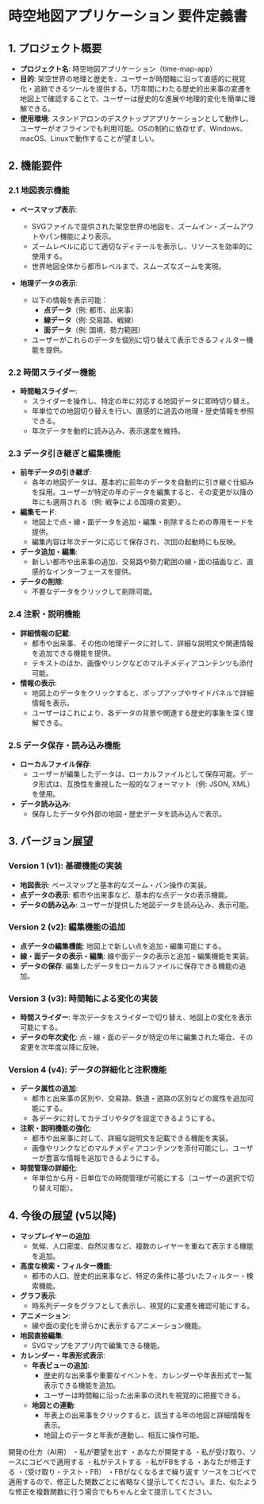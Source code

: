 # **時空地図アプリケーション 要件定義書**

## **1. プロジェクト概要**

- **プロジェクト名**: 時空地図アプリケーション（time-map-app）
- **目的**: 架空世界の地理と歴史を、ユーザーが時間軸に沿って直感的に視覚化・追跡できるツールを提供する。1万年間にわたる歴史的出来事の変遷を地図上で確認することで、ユーザーは歴史的な進展や地理的変化を簡単に理解できる。
- **使用環境**: スタンドアロンのデスクトップアプリケーションとして動作し、ユーザーがオフラインでも利用可能。OSの制約に依存せず、Windows、macOS、Linuxで動作することが望ましい。

## **2. 機能要件**

### **2.1 地図表示機能**

- **ベースマップ表示**:
    - SVGファイルで提供された架空世界の地図を、ズームイン・ズームアウトやパン機能により表示。
    - ズームレベルに応じて適切なディテールを表示し、リソースを効率的に使用する。
    - 世界地図全体から都市レベルまで、スムーズなズームを実現。

- **地理データの表示**:
    - 以下の情報を表示可能：
        - **点データ**（例: 都市、出来事）
        - **線データ**（例: 交易路、戦線）
        - **面データ**（例: 国境、勢力範囲）
    - ユーザーがこれらのデータを個別に切り替えて表示できるフィルター機能を提供。

### **2.2 時間スライダー機能**

- **時間軸スライダー**:
    - スライダーを操作し、特定の年に対応する地図データに即時切り替え。
    - 年単位での地図切り替えを行い、直感的に過去の地理・歴史情報を参照できる。
    - 年次データを動的に読み込み、表示速度を維持。

### **2.3 データ引き継ぎと編集機能**

- **前年データの引き継ぎ**:
    - 各年の地図データは、基本的に前年のデータを自動的に引き継ぐ仕組みを採用。ユーザーが特定の年のデータを編集すると、その変更が以降の年にも適用される（例: 戦争による国境の変更）。
- **編集モード**:
    - 地図上で点・線・面データを追加・編集・削除するための専用モードを提供。
    - 編集内容は年次データに応じて保存され、次回の起動時にも反映。
- **データ追加・編集**:
    - 新しい都市や出来事の追加、交易路や勢力範囲の線・面の描画など、直感的なインターフェースを提供。
- **データの削除**:
    - 不要なデータをクリックして削除可能。

### **2.4 注釈・説明機能**

- **詳細情報の記載**:
    - 都市や出来事、その他の地理データに対して、詳細な説明文や関連情報を追加できる機能を提供。
    - テキストのほか、画像やリンクなどのマルチメディアコンテンツも添付可能。
- **情報の表示**:
    - 地図上のデータをクリックすると、ポップアップやサイドパネルで詳細情報を表示。
    - ユーザーはこれにより、各データの背景や関連する歴史的事象を深く理解できる。

### **2.5 データ保存・読み込み機能**

- **ローカルファイル保存**:
    - ユーザーが編集したデータは、ローカルファイルとして保存可能。データ形式は、互換性を重視した一般的なフォーマット（例: JSON, XML）を使用。
- **データ読み込み**:
    - 保存したデータや外部の地図・歴史データを読み込んで表示。

## **3. バージョン展望**

### **Version 1 (v1): 基礎機能の実装**

- **地図表示**: ベースマップと基本的なズーム・パン操作の実装。
- **点データの表示**: 都市や出来事など、基本的な点データの表示機能。
- **データの読み込み**: ユーザーが提供した地図データを読み込み、表示可能。

### **Version 2 (v2): 編集機能の追加**

- **点データの編集機能**: 地図上で新しい点を追加・編集可能にする。
- **線・面データの表示・編集**: 線や面データの表示と追加・編集機能を実装。
- **データの保存**: 編集したデータをローカルファイルに保存できる機能の追加。

### **Version 3 (v3): 時間軸による変化の実装**

- **時間スライダー**: 年次データをスライダーで切り替え、地図上の変化を表示可能にする。
- **データの年次変化**: 点・線・面のデータが特定の年に編集された場合、その変更を次年度以降に反映。

### **Version 4 (v4): データの詳細化と注釈機能**

- **データ属性の追加**:
    - 都市と出来事の区別や、交易路、鉄道・道路の区別などの属性を追加可能にする。
    - 各データに対してカテゴリやタグを設定できるようにする。
- **注釈・説明機能の強化**:
    - 都市や出来事に対して、詳細な説明文を記載できる機能を実装。
    - 画像やリンクなどのマルチメディアコンテンツを添付可能にし、ユーザーが豊富な情報を追加できるようにする。
- **時間管理の詳細化**:
    - 年単位から月・日単位での時間管理が可能にする（ユーザーの選択で切り替え可能）。

## **4. 今後の展望 (v5以降)**

- **マップレイヤーの追加**:
    - 気候、人口密度、自然災害など、複数のレイヤーを重ねて表示する機能を追加。
- **高度な検索・フィルター機能**:
    - 都市の人口、歴史的出来事など、特定の条件に基づいたフィルター・検索機能。
- **グラフ表示**:
    - 時系列データをグラフとして表示し、視覚的に変遷を確認可能にする。
- **アニメーション**:
    - 線や面の変化を滑らかに表示するアニメーション機能。
- **地図直接編集**:
    - SVGマップをアプリ内で編集できる機能。
- **カレンダー・年表形式表示**:
    - **年表ビューの追加**:
        - 歴史的な出来事や重要なイベントを、カレンダーや年表形式で一覧表示できる機能を追加。
        - ユーザーは時間軸に沿った出来事の流れを視覚的に把握できる。
    - **地図との連動**:
        - 年表上の出来事をクリックすると、該当する年の地図と詳細情報を表示。
        - 地図上のデータと年表が連動し、相互に操作可能。


開発の仕方（AI用）
・私が要望を出す
・あなたが開発する
・私が受け取り、ソースにコピペで適用する
・私がテストする
・私がFBをする
・あなたが修正する
・（受け取り・テスト・FB）
・FBがなくなるまで繰り返す
ソースをコピペで適用するので、修正した関数ごとに省略なく提示してください。また、似たような修正を複数関数に行う場合でもちゃんと全て提示してください。
